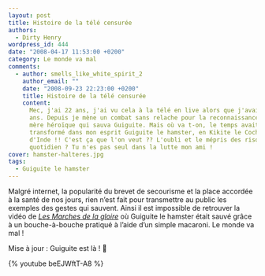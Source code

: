 ```yaml
---
layout: post
title: Histoire de la télé censurée
authors:
  - Dirty Henry
wordpress_id: 444
date: "2008-04-17 11:53:00 +0200"
category: Le monde va mal
comments:
  - author: smells_like_white_spirit_2
    author_email: ""
    date: "2008-09-23 22:23:00 +0200"
    title: Histoire de la télé censurée
    content:
      Mec, j'ai 22 ans, j'ai vu cela à la télé en live alors que j'avais 7 ou 8
      ans. Depuis je mène un combat sans relache pour la reconnaissance de cette
      mère héroïque qui sauva Guiguite. Mais où va t-on, le temps avait même
      transformé dans mon esprit Guiguite le hamster, en Kikite le Cochon
      d'Inde !! C'est ça que l'on veut ?? L'oubli et le mépris des risques du
      quotidien ? Tu n'es pas seul dans la lutte mon ami !
cover: hamster-halteres.jpg
tags:
  - Guiguite le hamster
---
```


Malgré internet, la popularité du brevet de secourisme et la place accordée à la
santé de nos jours, rien n’est fait pour transmettre au public les exemples des
gestes qui sauvent. Ainsi il est impossible de retrouver la vidéo de [_Les
Marches de la gloire_][1] où Guiguite le hamster était sauvé grâce à un
bouche-à-bouche pratiqué à l’aide d’un simple macaroni. Le monde va mal !

Mise à jour : Guiguite est là ! 🎉

{% youtube beEJWftT-A8 %}

[1]: https://fr.wikipedia.org/wiki/Les_Marches_de_la_gloire
